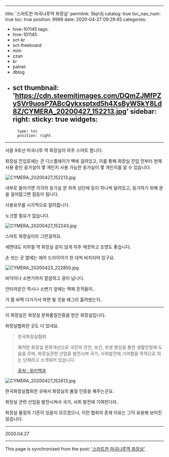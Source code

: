 
---
title: '스마트한 마곡나루역 화장실'
permlink: 5bjn3j
catalog: true
toc_nav_num: true
toc: true
position: 9999
date: 2020-04-27 09:29:45
categories:
- hive-101145
tags:
- hive-101145
- sct-kr
- sct-freeboard
- mini
- zzan
- kr
- palnet
- dblog
- sct
thumbnail: 'https://cdn.steemitimages.com/DQmZJMfPZySVr9uosP7ABcQykxsptxd5h4XsByWSkY8Ld8Z/CYMERA_20200427_152213.jpg'
sidebar:
    right:
        sticky: true
widgets:
    -
        type: toc
        position: right
---


서울 9호선 마곡나루 역 화장실이 아주 스마트 합니다.

화장실 진입로에는 큰 디스플레이가 벽에 걸려있고, 이를 통해 화장실 진입 전부터 현재 사용 중인 응가실이 몇 개인지 사용 가능한 응가실이 몇 개인지를 알 수 있습니다.

![CYMERA_20200427_152213.jpg](https://cdn.steemitimages.com/DQmZJMfPZySVr9uosP7ABcQykxsptxd5h4XsByWSkY8Ld8Z/CYMERA_20200427_152213.jpg)

내부로 들어가면 각각의 응가실 문 좌측 상단에 등이 하나씩 달려있고, 응가하기 위해 문을 걸어잠그면 점등이 됩니다.

사용유무를 시각적으로 알려줍니다. 

노크할 필요가 없습니다.

![CYMERA_20200427_152243.jpg](https://cdn.steemitimages.com/DQmTCDXy2Sk8HWpxcQWymphT6WwSQwC4KutaVxPH9ZMcu6L/CYMERA_20200427_152243.jpg)

스마트 화장실이라 그런걸까요.

세면대도 지하철 역 화장실 같지 않게 아주 깨끗하고 조명도 좋습니다.

손 씻는 곳 옆에는 에어 드라이어가 한 대씩 비치되어 있구요.

![CYMERA_20200423_222850.jpg](https://cdn.steemitimages.com/DQmQKHKdam8NkXw8cdYWrNbRDTAQkfKZKYCyQDu2myHphwu/CYMERA_20200423_222850.jpg)

바닥이나 소변기까지 깔끔하고 광이 납니다.

안타까운건 역시나 소변기 앞에는 액체 흔적들이..

거 쫌 바짝 다가가서 하면 될 것을 왜그리 흘려쌌는지..

***

이 화장실은 화장실 문화품질인증을 받은 화장실입니다.

화장실협회란 곳도 다 있네요.

>한국화장실협회
>
>쾌적한 화장실 문화개선으로 국민의 안전, 보건, 위생 향상을 통한 생활안정에 도움을 주며, 화장실관련 산업을 발전시켜 국가, 사회발전에 기여함을 목적으로 하는 단체라고 소개되어 있습니다.
>
>[출처 : 위키백과](https://ko.wikipedia.org/wiki/%ED%95%9C%EA%B5%AD%ED%99%94%EC%9E%A5%EC%8B%A4%ED%98%91%ED%9A%8C)

​![CYMERA_20200427_152613.jpg](https://cdn.steemitimages.com/DQmezQ2mUUQJp5AG9xpGmKfzdDTrKt6FHd9zYu35GHxro8o/CYMERA_20200427_152613.jpg)

한국화장실협회란 곳에서 화장실의 품질 인증을 해주는군요.

화장실 관련 산업을 발전시켜서 국가, 사회 발전에 기여한다라..

화장실 품질의 기준이 있을지 모르겠으나, 이런 협회의 존재 이유는 그닥 유용해 보이진 않습니다.

***

2020.04.27

- - -

This page is synchronized from the post: ['스마트한 마곡나루역 화장실'](https://steemit.com/@lucky2015/5bjn3j)
